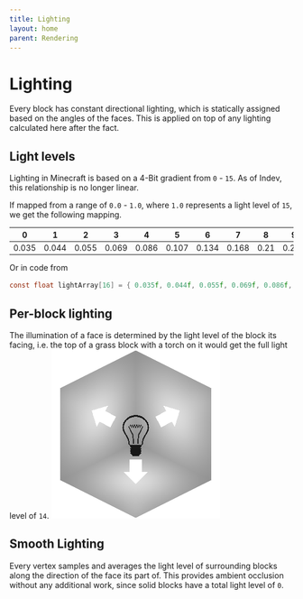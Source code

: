 ```yaml
---
title: Lighting
layout: home
parent: Rendering
---
```


# Lighting
Every block has constant directional lighting, which is statically assigned based on
the angles of the faces. This is applied on top of any lighting calculated here after the fact.

## Light levels
Lighting in Minecraft is based on a 4-Bit gradient from `0` - `15`. As of Indev, this relationship is no longer linear.

If mapped from a range of `0.0` - `1.0`, where `1.0` represents a light level of `15`, we get the following mapping.

| 0 | 1 | 2 | 3 | 4 | 5 | 6 | 7 | 8 | 9 | 10 | 11 | 12 | 13 | 14 | 15 |
| --- | --- | --- | --- | --- | --- | --- | --- | --- | --- | --- | --- | --- | --- | --- | --- |
| 0.035 | 0.044 | 0.055 | 0.069 | 0.086 | 0.107 | 0.134 | 0.168 | 0.21 | 0.262 | 0.328 | 0.41 | 0.512 | 0.64 | 0.8 | 1.0f |

Or in code from

```c
const float lightArray[16] = { 0.035f, 0.044f, 0.055f, 0.069f, 0.086f, 0.107f, 0.134f, 0.168f, 0.21f, 0.262f, 0.328f, 0.41f, 0.512f, 0.64f, 0.8f, 1.0f };
```

## Per-block lighting
The illumination of a face is determined by the light level of the block its facing, i.e. the top of a grass block with a torch on it would get the full light level of `14`.
![](facelighting.png)

## Smooth Lighting
Every vertex samples and averages the light level of surrounding blocks along the direction of the face its part of. This provides ambient occlusion without any additional work, since solid blocks have a total light level of `0`.